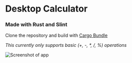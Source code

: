 # Desktop Calculator

### Made with Rust and Slint


Clone the repository and build with [Cargo Bundle](https://github.com/burtonageo/cargo-bundle)

*This currently only supports basic (+, -, \*, /, %) operations*

![Screenshot of app](https://github.com/cubelube/slint-calculator-app/assets/114615759/704de938-8eb8-480f-9d7f-13888bea1b40)
